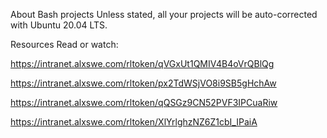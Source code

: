 About Bash projects
Unless stated, all your projects will be auto-corrected with Ubuntu 20.04 LTS.

Resources
Read or watch:

https://intranet.alxswe.com/rltoken/qVGxUt1QMIV4B4oVrQBlQg

https://intranet.alxswe.com/rltoken/px2TdWSjVO8i9SB5gHchAw

https://intranet.alxswe.com/rltoken/qQSGz9CN52PVF3IPCuaRiw

https://intranet.alxswe.com/rltoken/XlYrlghzNZ6Z1cbI_IPaiA





